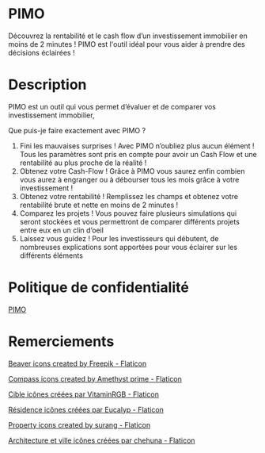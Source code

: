 # PIMO
Découvrez la rentabilité et le cash flow d’un investissement immobilier en moins de 2 minutes !
PIMO est l'outil idéal pour vous aider à prendre des décisions éclairées !

# Description
PIMO est un outil qui vous permet d’évaluer et de comparer vos investissement immobilier, 

Que puis-je faire exactement avec PIMO ? 

1. Fini les mauvaises surprises  ! Avec PIMO n’oubliez plus aucun élément ! Tous les paramètres sont pris en compte pour avoir un Cash Flow et une rentabilité au plus proche de la réalité ! 
2. Obtenez votre Cash-Flow ! Grâce à PIMO vous saurez enfin combien vous aurez à engranger ou à débourser tous les mois grâce à votre investissement ! 
3. Obtenez votre rentabilité ! Remplissez les champs et obtenez votre rentabilité brute et nette en moins de 2 minutes !
4. Comparez les projets ! Vous pouvez faire plusieurs simulations qui seront stockées et vous permettront de comparer différents projets entre eux en un clin d’oeil 
5. Laissez vous guidez ! Pour les investisseurs qui débutent, de nombreuses explications sont apportées pour vous éclairer sur les différents éléments

# Politique de confidentialité
<a href="https://www.freeprivacypolicy.com/live/fd07dfd4-7b3f-4d4d-9a4b-100000bd826d" title="PIMO">PIMO</a>

# Remerciements
<a href="https://www.flaticon.com/free-icons/beaver" title="beaver icons">Beaver icons created by Freepik - Flaticon</a>

<a href="https://www.flaticon.com/free-icons/compass" title="compass icons">Compass icons created by Amethyst prime - Flaticon</a>

<a href="https://www.flaticon.com/fr/icones-gratuites/cible" title="cible icônes">Cible icônes créées par VitaminRGB - Flaticon</a>

<a href="https://www.flaticon.com/fr/icones-gratuites/residence" title="résidence icônes">Résidence icônes créées par Eucalyp - Flaticon</a>

<a href="https://www.flaticon.com/free-icons/property" title="property icons">Property icons created by surang - Flaticon</a>

<a href="https://www.flaticon.com/fr/icones-gratuites/architecture-et-ville" title="architecture et ville icônes">Architecture et ville icônes créées par chehuna - Flaticon</a>
